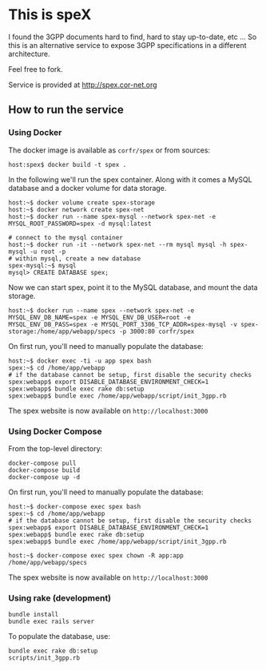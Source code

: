 # This is speX

I found the 3GPP documents hard to find, hard to stay up-to-date, etc ...
So this is an alternative service to expose 3GPP specifications in a different architecture.

Feel free to fork.

Service is provided at http://spex.cor-net.org

## How to run the service

### Using Docker

The docker image is available as `corfr/spex` or from sources:
```
host:spex$ docker build -t spex .
```

In the following we'll run the spex container. Along with it comes a MySQL database and a docker volume for data storage.

```console
host:~$ docker volume create spex-storage
host:~$ docker network create spex-net
host:~$ docker run --name spex-mysql --network spex-net -e MYSQL_ROOT_PASSWORD=spex -d mysql:latest
```
```
# connect to the mysql container
host:~$ docker run -it --network spex-net --rm mysql mysql -h spex-mysql -u root -p
# within mysql, create a new database
spex-mysql:~$ mysql
mysql> CREATE DATABASE spex;
```

Now we can start spex, point it to the MySQL database, and mount the data storage.
```
host:~$ docker run --name spex --network spex-net -e MYSQL_ENV_DB_NAME=spex -e MYSQL_ENV_DB_USER=root -e MYSQL_ENV_DB_PASS=spex -e MYSQL_PORT_3306_TCP_ADDR=spex-mysql -v spex-storage:/home/app/webapp/specs -p 3000:80 corfr/spex
```

On first run, you'll need to manually populate the database:
```
host:~$ docker exec -ti -u app spex bash
spex:~$ cd /home/app/webapp
# if the database cannot be setup, first disable the security checks
spex:webapp$ export DISABLE_DATABASE_ENVIRONMENT_CHECK=1
spex:webapp$ bundle exec rake db:setup
spex:webapp$ bundle exec /home/app/webapp/script/init_3gpp.rb
```

The spex website is now available on `http://localhost:3000`

### Using Docker Compose

From the top-level directory:
```
docker-compose pull
docker-compose build
docker-compose up -d
```

On first run, you'll need to manually populate the database:
```
host:~$ docker-compose exec spex bash
spex:~$ cd /home/app/webapp
# if the database cannot be setup, first disable the security checks
spex:webapp$ export DISABLE_DATABASE_ENVIRONMENT_CHECK=1
spex:webapp$ bundle exec rake db:setup
spex:webapp$ bundle exec /home/app/webapp/script/init_3gpp.rb
```

```
host:~$ docker-compose exec spex chown -R app:app /home/app/webapp/specs
```

The spex website is now available on `http://localhost:3000`

### Using rake (development)

```
bundle install
bundle exec rails server
```

To populate the database, use:
```
bundle exec rake db:setup
scripts/init_3gpp.rb
```
